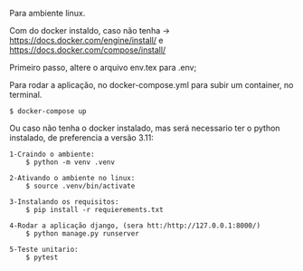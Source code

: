 Para ambiente linux.

Com do docker instaldo, caso não tenha -> https://docs.docker.com/engine/install/ e https://docs.docker.com/compose/install/

Primeiro passo, altere o arquivo env.tex para .env;


Para rodar a aplicação, no docker-compose.yml para subir um container, no terminal.

    $ docker-compose up



Ou caso não tenha o docker instalado, mas será necessario ter o python instalado, de preferencia a versão 3.11:
    
    1-Craindo o ambiente:
        $ python -m venv .venv

    2-Ativando o ambiente no linux:
        $ source .venv/bin/activate

    3-Instalando os requisitos:
        $ pip install -r requierements.txt

    4-Rodar a aplicação django, (sera htt:/http://127.0.0.1:8000/)
        $ python manage.py runserver

    5-Teste unitario:
        $ pytest